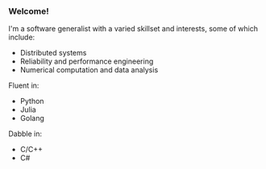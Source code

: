 ### Welcome!

I'm a software generalist with a varied skillset and interests, some of which include:

- Distributed systems
- Reliability and performance engineering
- Numerical computation and data analysis

Fluent in:

- Python
- Julia
- Golang

Dabble in:

- C/C++
- C#
